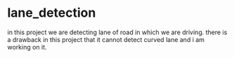# lane_detection
in this project we are detecting lane of road in which we are driving. there is a drawback in this project that it cannot detect curved lane and i am working on it.
